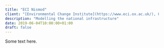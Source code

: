 ```yaml
---
title: "ECI Nismod"
client: "[Environmental Change Institute](https://www.eci.ox.ac.uk/), University of Oxford"
description: "Modelling the national infrastructure"
date: 2019-06-04T10:00:00+01:00
draft: false
---
```


Some text here.
